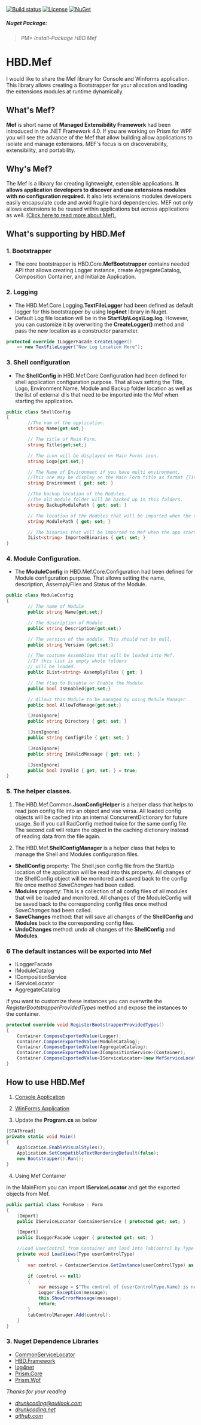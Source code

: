 [![Build status](https://ci.appveyor.com/api/projects/status/5albws593jcl3h6p)](https://ci.appveyor.com/project/baoduy/hbd-mef)
[![License](https://img.shields.io/github/license/mashape/apistatus.svg)](https://opensource.org/licenses/MIT)
[![NuGet](https://img.shields.io/nuget/v/HBD.Mef.svg?maxAge=2592000)](https://www.nuget.org/packages/HBD.Mef/)

##### Nuget Package:
>PM> *Install-Package HBD.Mef*

# HBD.Mef
I would like to share the Mef library for Console and Winforms application.
This library allows creating a Bootstrapper for your allocation and loading the extensions modules at runtime dynamically.

## What's Mef?
**Mef** is short name of **Managed Extensibility Framework** had been introduced in the .NET Framework 4.0.
If you are working on Prism for WPF you will see the advance of the Mef
that allow building allow applications to isolate and manage extensions.
MEF's focus is on discoverability, extensibility, and portability.

## Why's Mef?
The Mef is a library for creating lightweight, extensible applications. 
**It allows application developers to discover and use extensions modules with no configuration required.**
It also lets extensions modules developers easily encapsulate code and avoid fragile hard dependencies. MEF not only allows extensions to be reused within applications but across applications as well.
[(Click here to read more about Mef).](https://msdn.microsoft.com/en-us/library/dd460648(v=vs.110).aspx)

## What's supporting by HBD.Mef
### 1. Bootstrapper 
- The core bootstrapper is HBD.Core.**MefBootstrapper** contains needed API that allows creating Logger instance, create AggregateCatalog, Composition Container, and Initialize Application.
### 2. Logging
- The HBD.Mef.Core.Logging.**TextFileLogger** had been defined as default logger for this bootstrapper by using **log4net** library in Nuget.
- Default Log file location will be in the **StartUp\Logs\Log.log**. However, you can customize it by overwriting the **CreateLogger()** method and pass the new location as a constructor parameter.
```csharp
protected override ILoggerFacade CreateLogger() 
    => new TextFileLogger("New Log Location Here");
```
### 3. Shell configuration
- The **ShellConfig** in HBD.Mef.Core.Configuration had been defined for shell application configuration purpose.
That allows setting the Title, Logo, Environment Name, Module and Backup folder location as well as the list of external dlls that need to be imported into the Mef when starting the application.
```csharp
public class ShellConfig
{
        //The nam of the application.
        string Name{get;set;}

        // The title of Main Form.
        string Title{get;set;}

        // The icon will be displayed on Main Forms icon.
        string Logo{get;set;}

        // The Name of Environment if you have multi environment. 
        //This one may be display on the Main Form title as format {Title} - {Environment}
        string Environment { get; set; }

        //The backup location of the Modules. 
        //The old module folder will be backed up in this folders.
        string BackupModulePath { get; set; }

        // The location of the Modules that will be imported when the app start.
        string ModulePath { get; set; }

        // The binaries that will be imported to Mef when the app start.
        IList<string> ImportedBinaries { get; set; }
}
```
### 4. Module Configuration.
- The **ModuleConfig** in HBD.Mef.Core.Configuration had been defined for Module configuration purpose.
That allows setting the name, description, AssemplyFiles and Status of the Module.
```csharp
public class ModuleConfig
{
        // The name of Module
        public string Name{get;set;}

        // The description of Module
        public string Description{get;set;}

        // The version of the module. This should not be null.
        public string Version {get;set;}

        // The costume Assemblies that will be loaded into Mef. 
        //If this list is empty whole folders
        // will be loaded.
        public IList<string> AssemplyFiles { get; }

        // The flag to Disable or Enable the Module.
        public bool IsEnabled{get;set;}

        // Allows this Module to be managed by using Module Manager.
        public bool AllowToManage{get;set;}

        [JsonIgnore]
        public string Directory { get; set; }

        [JsonIgnore]
        public string ConfigFile { get; set; }

        [JsonIgnore]
        public string InValidMessage { get; set; }

        [JsonIgnore]
        public bool IsValid { get; set; } = true;
}
 ```
### 5. The helper classes.
1. The HBD.Mef.Common.**JsonConfigHelper** is a helper class that helps to read json config file into an object and vise versa.
All loaded config objects will be cached into an internal ConcurrentDictionary for future usage.
So if you call RadConfig method twice for the same config file. The second call will return the object in the caching dictionary instead of reading data from the file again.

2. The HBD.Mef.**ShellConfigManager** is a helper class that helps to manage the Shell and Modules configuration files.
- **ShellConfig** property: The Shell.json config file from the StartUp location of the application will be read into this property.
All changes of the ShellConfig object will be monitored and saved back to the config file once method *SaveChanges* had been called.
- **Modules** property: This is a collection of all config files of all modules that will be loaded and monitored.
All changes of the ModuleConfig will be saved back to the corresponding config files once method *SaveChanges* had been called.
- **SaveChanges** method: that will save all changes of the **ShellConfig** and **Modules** back to the corresponding config files.
- **UndoChanges** method: undo all changes of the **ShellConfig** and **Modules**.

### 6 The default instances will be exported into Mef
- ILoggerFacade
- IModuleCatalog
- ICompositionService
- IServiceLocator
- AggregateCatalog

if you want to customize these instances you can overwrite the *RegisterBootstrapperProvidedTypes* method and expose the instances to the container.
```csharp
protected override void RegisterBootstrapperProvidedTypes()
{
    Container.ComposeExportedValue(Logger);
    Container.ComposeExportedValue(ModuleCatalog);
    Container.ComposeExportedValue(AggregateCatalog);
    Container.ComposeExportedValue<ICompositionService>(Container);
    Container.ComposeExportedValue<IServiceLocator>(new MefServiceLocatorAdapter(Container));
}
 ```

## How to use HBD.Mef
1. [Console Application](https://drunkcoding.net/the-workspace-for-console-application)
2. [WinForms Application](https://drunkcoding.net/the-workspace-for-windowforms/)

3. Update the **Program.cs** as below
```csharp
[STAThread]
private static void Main()
{
    Application.EnableVisualStyles();
    Application.SetCompatibleTextRenderingDefault(false);
    new Bootstrapper().Run();
}
```
4. Using Mef Container

In the MainFrom you can import **IServiceLocator** and get the exported objects from Mef.
```csharp
public partial class FormBase : Form
{
    [Import]
    public IServiceLocator ContainerService { protected get; set; }

    [Import]
    public ILoggerFacade Logger { protected get; set; }

    //Load UserControl from Container and load into TabControl by Type
    private void LoadViews(Type userControlType)
    {
        var control = ContainerService.GetInstance(userControlType) as UserControl;

        if (control == null)
        {
            var message = $"The control of {userControlType.Name} is not found.";
            Logger.Exception(message);
            this.ShowErrorMessage(message);
            return;
        }
        tabControlManager.Add(control);
    }
}
```

### 3. Nuget Dependence Libraries
- [CommonServiceLocator](https://www.nuget.org/packages/CommonServiceLocator/)
- [HBD.Framework](https://www.nuget.org/packages/HBD.Framework/)
- [log4net](https://www.nuget.org/packages/log4net/)
- [Prism.Core](https://www.nuget.org/packages/Prism.Core)
- [Prism.Wpf](https://www.nuget.org/packages/Prism.Wpf)

*Thanks for your reading*
  - *[drunkcoding@outlook.com](mailto:drunkcoding@outlook)*
  - *[drunkcoding.net](https://drunkcoding.net)*
  - *[github.com](https://github.com/baoduy)*